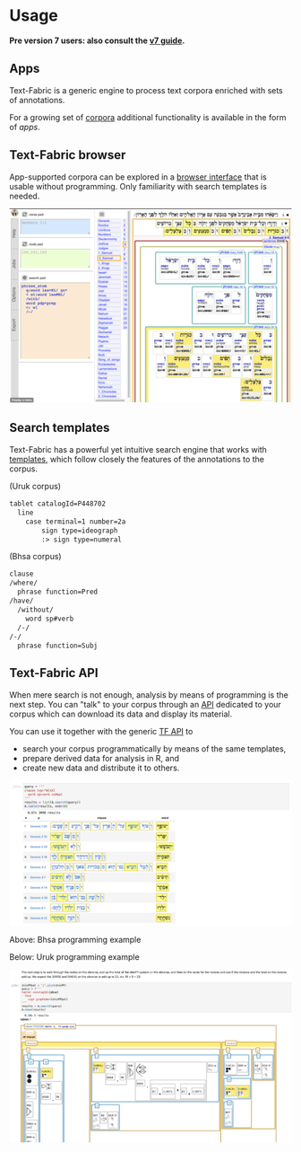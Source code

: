 # Usage

**Pre version 7 users: also consult the [v7 guide](Use7.md).**

## Apps

Text-Fabric is a generic engine to process text corpora enriched with sets of annotations.

For a growing set of
[corpora](../About/Corpora.md)
additional functionality is available in the form of *apps*.

## Text-Fabric browser

App-supported corpora can be explored in a
[browser interface](Browser.md)
that is usable without programming.
Only familiarity with search templates is needed.

![tfbrowser](../images/tfbrowser.png)

## Search templates

Text-Fabric has a powerful yet intuitive search engine that works with
[templates](Search.md),
which follow closely the features of the annotations to the corpus.

(Uruk corpus)

```
tablet catalogId=P448702
  line
    case terminal=1 number=2a
        sign type=ideograph
        :> sign type=numeral
```

(Bhsa corpus)

```
clause
/where/
  phrase function=Pred
/have/
  /without/
    word sp#verb
  /-/
/-/
  phrase function=Subj
```

## Text-Fabric API

When mere search is not enough,
analysis by means of programming is the next step.
You can "talk" to your corpus through an
[API](../Api/App.md)
dedicated to your corpus which can download its data and display its material.

You can use it together with the generic [TF API](../Api/Core.md) to

* search your corpus programmatically by means of the same templates,
* prepare derived data for analysis in R, and
* create new data and distribute it to others.

![bhsa-jup](../images/bhsa-jup.png)

Above: Bhsa programming example

Below: Uruk programming example

![uruk-jup](../images/uruk-jup.png)
